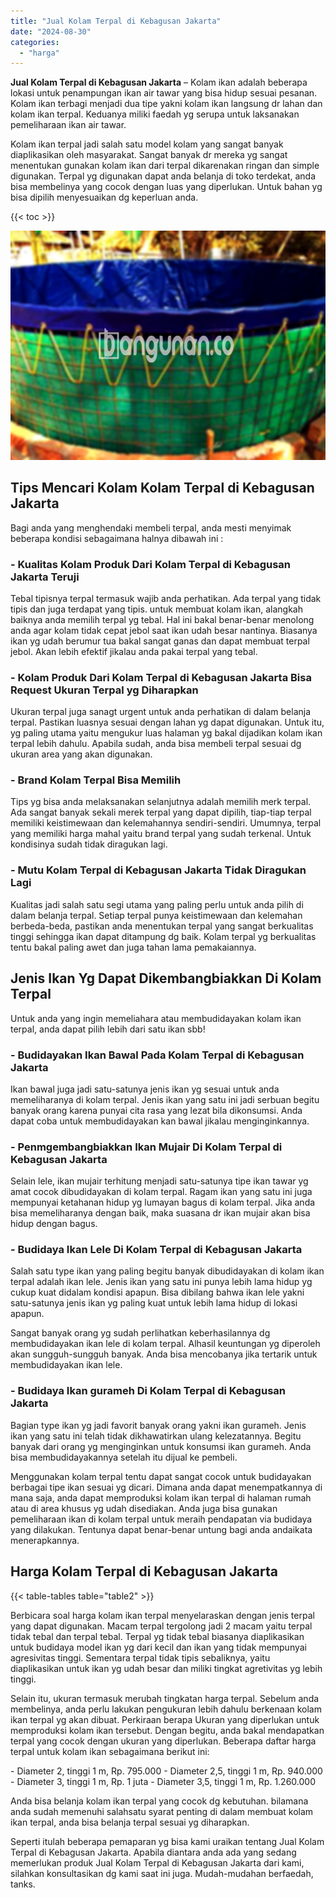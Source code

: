 ```yaml
---
title: "Jual Kolam Terpal di Kebagusan Jakarta"
date: "2024-08-30"
categories: 
  - "harga"
---
```


**Jual Kolam Terpal di Kebagusan Jakarta** – Kolam ikan adalah beberapa lokasi untuk penampungan ikan air tawar yang bisa hidup sesuai pesanan. Kolam ikan terbagi menjadi dua tipe yakni kolam ikan langsung dr lahan dan kolam ikan terpal. Keduanya miliki faedah yg serupa untuk laksanakan pemeliharaan ikan air tawar.

Kolam ikan terpal jadi salah satu model kolam yang sangat banyak diaplikasikan oleh masyarakat. Sangat banyak dr mereka yg sangat menentukan gunakan kolam ikan dari terpal dikarenakan ringan dan simple digunakan. Terpal yg digunakan dapat anda belanja di toko terdekat, anda bisa membelinya yang cocok dengan luas yang diperlukan. Untuk bahan yg bisa dipilih menyesuaikan dg keperluan anda.

{{< toc >}}

![Jual Kolam Terpal di Kebagusan Jakarta](/images/jual-kolam-terpal-58.png)

## Tips Mencari Kolam Kolam Terpal di Kebagusan Jakarta

Bagi anda yang menghendaki membeli terpal, anda mesti menyimak beberapa kondisi sebagaimana halnya dibawah ini :

### \- Kualitas Kolam Produk Dari Kolam Terpal di Kebagusan Jakarta Teruji

Tebal tipisnya terpal termasuk wajib anda perhatikan. Ada terpal yang tidak tipis dan juga terdapat yang tipis. untuk membuat kolam ikan, alangkah baiknya anda memilih terpal yg tebal. Hal ini bakal benar-benar menolong anda agar kolam tidak cepat jebol saat ikan udah besar nantinya. Biasanya ikan yg udah berumur tua bakal sangat ganas dan dapat membuat terpal jebol. Akan lebih efektif jikalau anda pakai terpal yang tebal.

### \- Kolam Produk Dari Kolam Terpal di Kebagusan Jakarta Bisa Request Ukuran Terpal yg Diharapkan

Ukuran terpal juga sanagt urgent untuk anda perhatikan di dalam belanja terpal. Pastikan luasnya sesuai dengan lahan yg dapat digunakan. Untuk itu, yg paling utama yaitu mengukur luas halaman yg bakal dijadikan kolam ikan terpal lebih dahulu. Apabila sudah, anda bisa membeli terpal sesuai dg ukuran area yang akan digunakan.

### \- Brand Kolam Terpal Bisa Memilih

Tips yg bisa anda melaksanakan selanjutnya adalah memilih merk terpal. Ada sangat banyak sekali merek terpal yang dapat dipilih, tiap-tiap terpal memiliki keistimewaan dan kelemahannya sendiri-sendiri. Umumnya, terpal yang memiliki harga mahal yaitu brand terpal yang sudah terkenal. Untuk kondisinya sudah tidak diragukan lagi.

### \- Mutu Kolam Terpal di Kebagusan Jakarta Tidak Diragukan Lagi

Kualitas jadi salah satu segi utama yang paling perlu untuk anda pilih di dalam belanja terpal. Setiap terpal punya keistimewaan dan kelemahan berbeda-beda, pastikan anda menentukan terpal yang sangat berkualitas tinggi sehingga ikan dapat ditampung dg baik. Kolam terpal yg berkualitas tentu bakal paling awet dan juga tahan lama pemakaiannya.

## Jenis Ikan Yg Dapat Dikembangbiakkan Di Kolam Terpal

Untuk anda yang ingin memeliahara atau membudidayakan kolam ikan terpal, anda dapat pilih lebih dari satu ikan sbb!

### \- Budidayakan Ikan Bawal Pada Kolam Terpal di Kebagusan Jakarta

Ikan bawal juga jadi satu-satunya jenis ikan yg sesuai untuk anda memeliharanya di kolam terpal. Jenis ikan yang satu ini jadi serbuan begitu banyak orang karena punyai cita rasa yang lezat bila dikonsumsi. Anda dapat coba untuk membudidayakan kan bawal jikalau menginginkannya.

### \- Penmgembangbiakkan Ikan Mujair Di Kolam Terpal di Kebagusan Jakarta

Selain lele, ikan mujair terhitung menjadi satu-satunya tipe ikan tawar yg amat cocok dibudidayakan di kolam terpal. Ragam ikan yang satu ini juga mempunyai ketahanan hidup yg lumayan bagus di kolam terpal. Jika anda bisa memeliharanya dengan baik, maka suasana dr ikan mujair akan bisa hidup dengan bagus.

### \- Budidaya Ikan Lele Di Kolam Terpal di Kebagusan Jakarta

Salah satu type ikan yang paling begitu banyak dibudidayakan di kolam ikan terpal adalah ikan lele. Jenis ikan yang satu ini punya lebih lama hidup yg cukup kuat didalam kondisi apapun. Bisa dibilang bahwa ikan lele yakni satu-satunya jenis ikan yg paling kuat untuk lebih lama hidup di lokasi apapun.

Sangat banyak orang yg sudah perlihatkan keberhasilannya dg membudidayakan ikan lele di kolam terpal. Alhasil keuntungan yg diperoleh akan sungguh-sungguh banyak. Anda bisa mencobanya jika tertarik untuk membudidayakan ikan lele.

### \- Budidaya Ikan gurameh Di Kolam Terpal di Kebagusan Jakarta

Bagian type ikan yg jadi favorit banyak orang yakni ikan gurameh. Jenis ikan yang satu ini telah tidak dikhawatirkan ulang kelezatannya. Begitu banyak dari orang yg menginginkan untuk konsumsi ikan gurameh. Anda bisa membudidayakannya setelah itu dijual ke pembeli.

Menggunakan kolam terpal tentu dapat sangat cocok untuk budidayakan berbagai tipe ikan sesuai yg dicari. Dimana anda dapat menempatkannya di mana saja, anda dapat memproduksi kolam ikan terpal di halaman rumah atau di area khusus yg udah disediakan. Anda juga bisa gunakan pemeliharaan ikan di kolam terpal untuk meraih pendapatan via budidaya yang dilakukan. Tentunya dapat benar-benar untung bagi anda andaikata menerapkannya.

## Harga Kolam Terpal di Kebagusan Jakarta

{{< table-tables table="table2" >}}

Berbicara soal harga kolam ikan terpal menyelaraskan dengan jenis terpal yang dapat digunakan. Macam terpal tergolong jadi 2 macam yaitu terpal tidak tebal dan terpal tebal. Terpal yg tidak tebal biasanya diaplikasikan untuk budidaya model ikan yg dari kecil dan ikan yang tidak mempunyai agresivitas tinggi. Sementara terpal tidak tipis sebaliknya, yaitu diaplikasikan untuk ikan yg udah besar dan miliki tingkat agretivitas yg lebih tinggi.

Selain itu, ukuran termasuk merubah tingkatan harga terpal. Sebelum anda membelinya, anda perlu lakukan pengukuran lebih dahulu berkenaan kolam ikan terpal yg akan dibuat. Perkiraan berapa Ukuran yang diperlukan untuk memproduksi kolam ikan tersebut. Dengan begitu, anda bakal mendapatkan terpal yang cocok dengan ukuran yang diperlukan. Beberapa daftar harga terpal untuk kolam ikan sebagaimana berikut ini:

\- Diameter 2, tinggi 1 m, Rp. 795.000 - Diameter 2,5, tinggi 1 m, Rp. 940.000 - Diameter 3, tinggi 1 m, Rp. 1 juta - Diameter 3,5, tinggi 1 m, Rp. 1.260.000

Anda bisa belanja kolam ikan terpal yang cocok dg kebutuhan. bilamana anda sudah memenuhi salahsatu syarat penting di dalam membuat kolam ikan terpal, anda bisa belanja terpal sesuai yg diharapkan.

Seperti itulah beberapa pemaparan yg bisa kami uraikan tentang Jual Kolam Terpal di Kebagusan Jakarta. Apabila diantara anda ada yang sedang memerlukan produk Jual Kolam Terpal di Kebagusan Jakarta dari kami, silahkan konsultasikan dg kami saat ini juga. Mudah-mudahan berfaedah, tanks.
